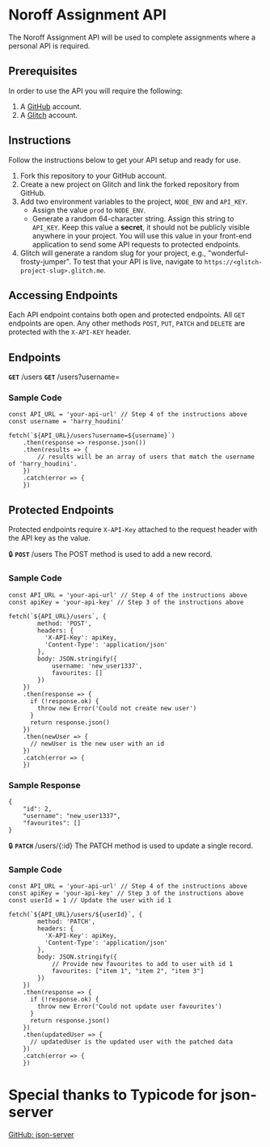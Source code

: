 # Noroff Assignment API

The Noroff Assignment API will be used to complete assignments where a personal API is required.

## Prerequisites
In order to use the API you will require the following:
1. A [GitHub](https://github.com/) account.
2. A [Glitch](https://glitch.com/) account.

## Instructions
Follow the instructions below to get your API setup and ready for use.

1. Fork this repository to your GitHub account.
2. Create a new project on Glitch and link the forked repository from GitHub.
3. Add two environment variables to the project, `NODE_ENV` and `API_KEY`.
   - Assign the value `prod` to `NODE_ENV`.
   - Generate a random 64-character string. Assign this string to `API_KEY`. Keep this value a **secret**, it should not be publicly visible anywhere in your project. You will use this value in your front-end application to send some API requests to protected endpoints.
4. Glitch will generate a random slug for your project, e.g., "wonderful-frosty-jumper". To test that your API is live, navigate to `https://<glitch-project-slug>.glitch.me`.

## Accessing Endpoints

Each API endpoint contains both open and protected endpoints. All `GET` endpoints are open. Any other methods `POST`, `PUT`, `PATCH` and `DELETE` are protected with the `X-API-KEY` header.

## Endpoints

**`GET`** /users
**`GET`** /users?username=<query>

### Sample Code
```
const API_URL = 'your-api-url' // Step 4 of the instructions above
const username = 'harry_houdini'

fetch(`${API_URL}/users?username=${username}`)
    .then(response => response.json())
    .then(results => {
        // results will be an array of users that match the username of 'harry_houdini'.
    })
    .catch(error => {
    })
```

## Protected Endpoints

Protected endpoints require `X-API-Key` attached to the request header with the API key as the value.

🔒 **`POST`** /users
The POST method is used to add a new record.

### Sample Code
```
const API_URL = 'your-api-url' // Step 4 of the instructions above
const apiKey = 'your-api-key' // Step 3 of the instructions above

fetch(`${API_URL}/users`, {
        method: 'POST',
        headers: {
          'X-API-Key': apiKey,
          'Content-Type': 'application/json'
        },
        body: JSON.stringify({ 
            username: 'new_user1337', 
            favourites: [] 
        })
    })
    .then(response => {
      if (!response.ok) {
        throw new Error('Could not create new user')
      }
      return response.json()
    })
    .then(newUser => {
      // newUser is the new user with an id
    })
    .catch(error => {
    })
```

### Sample Response

```
{
    "id": 2,
    "username": "new_user1337",
    "favourites": []
}
```
🔒 **`PATCH`** /users/{:id}
The PATCH method is used to update a single record.

### Sample Code
```
const API_URL = 'your-api-url' // Step 4 of the instructions above
const apiKey = 'your-api-key' // Step 3 of the instructions above
const userId = 1 // Update the user with id 1

fetch(`${API_URL}/users/${userId}`, {
        method: 'PATCH',
        headers: {
          'X-API-Key': apiKey,
          'Content-Type': 'application/json'
        },
        body: JSON.stringify({ 
            // Provide new favourites to add to user with id 1
            favourites: ["item 1", "item 2", "item 3"] 
        })
    })
    .then(response => {
      if (!response.ok) {
        throw new Error('Could not update user favourites')
      }
      return response.json()
    })
    .then(updatedUser => {
      // updatedUser is the updated user with the patched data
    })
    .catch(error => {
    })
```

# Special thanks to Typicode for json-server

[GitHub: json-server](https://github.com/typicode/json-server)
